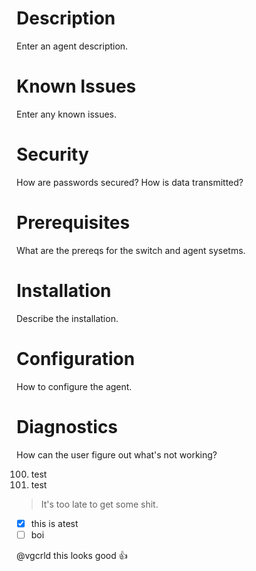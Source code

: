 # Description

Enter an agent description.

# Known Issues

Enter any known issues.

# Security 

How are passwords secured? How is data transmitted?

# Prerequisites

What are the prereqs for the switch and agent sysetms.

# Installation

Describe the installation.

# Configuration

How to configure the agent.

# Diagnostics

How can the user figure out what's not working?

100. test
1. test

> It's too late to get some shit.

- [x] this is atest
- [ ] boi

@vgcrld this looks good :+1:

